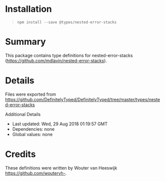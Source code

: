 # Installation
> `npm install --save @types/nested-error-stacks`

# Summary
This package contains type definitions for nested-error-stacks (https://github.com/mdlavin/nested-error-stacks).

# Details
Files were exported from https://github.com/DefinitelyTyped/DefinitelyTyped/tree/master/types/nested-error-stacks

Additional Details
 * Last updated: Wed, 29 Aug 2018 01:19:57 GMT
 * Dependencies: none
 * Global values: none

# Credits
These definitions were written by Wouter van Heeswijk <https://github.com/woutervh->.
